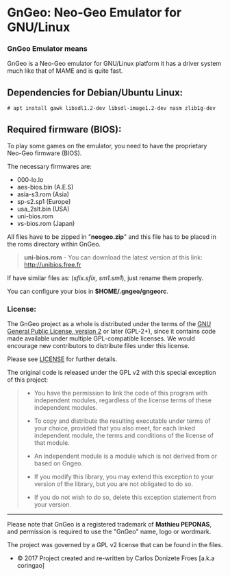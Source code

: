 # GnGeo: Neo-Geo Emulator for GNU/Linux

### GnGeo Emulator means

GnGeo is a Neo-Geo emulator for GNU/Linux platform it has a driver system
much like that of MAME and is quite fast.

Dependencies for Debian/Ubuntu Linux:
-------------------------------------

    # apt install gawk libsdl1.2-dev libsdl-image1.2-dev nasm zlib1g-dev

Required firmware (BIOS):
-------------------------

To play some games on the emulator, you need to have the proprietary
Neo-Geo firmware (BIOS).

The necessary firmwares are:

 * 000-lo.lo
 * aes-bios.bin (A.E.S)
 * asia-s3.rom (Asia)
 * sp-s2.sp1 (Europe)
 * usa_2slt.bin (USA)
 * uni-bios.rom
 * vs-bios.rom (Japan)

All files have to be zipped in "**neogeo.zip**" and this file has to be placed
in the roms directory within GnGeo.

> **uni-bios.rom** - You can download the latest version at
> this link: http://unibios.free.fr

If have similar files as: (*sfix.sfix, sm1.sm1*), just rename them properly.

You can configure your bios in **$HOME/.gngeo/gngeorc**.

### License:

The GnGeo project as a whole is distributed under the terms of the
[GNU General Public License, version 2](https://www.gnu.org/licenses/gpl-2.0.html)
or later (GPL-2+), since it contains code made available under multiple
GPL-compatible licenses. We would encourage new contributors to distribute
files under this license.

Please see [LICENSE](LICENSE) for further details.

The original code is released under the GPL v2 with this special exception of
this project:

> * You have the permission to link the code of this program with independent
> modules, regardless of the license terms of these independent modules.
>
> * To copy and distribute the resulting executable under terms of your choice,
> provided that you also meet, for each linked independent module, the terms
> and conditions of the license of that module.
>
> * An independent module is a module which is not derived from or based on Gngeo. 
>
> * If you modify this library, you may extend this exception to your version of
> the library, but you are not obligated to do so.
>
> * If you do not wish to do so, delete this exception statement from your version.

---

Please note that GnGeo is a registered trademark of **Mathieu PEPONAS**,
and permission is required to use the "GnGeo" name, logo or wordmark.

The project was governed by a GPL v2 license that can be found in the files.

- © 2017 Project created and re-written by Carlos Donizete Froes [a.k.a coringao]
